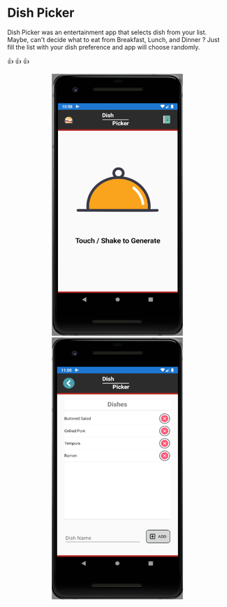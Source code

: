 # Dish Picker

Dish Picker was an entertainment app that selects dish from your list.
Maybe, can't decide what to eat from Breakfast, Lunch, and Dinner ?
Just fill the list with your dish preference and app will choose randomly.

:thumbsup: :thumbsup: :thumbsup: 

<p align="center">
  <img src="https://github.com/ChronoIII/DishPicker/blob/master/Sample/Android/1.PNG?raw=true" width="300" height="600">
  <img src="https://github.com/ChronoIII/DishPicker/blob/master/Sample/Android/2.PNG?raw=true" width="300" height="600">
</p>
